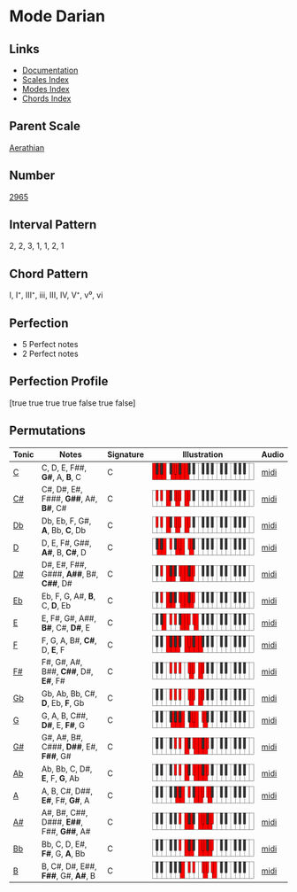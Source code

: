 # Mode Darian

## Links

- [Documentation](index.md)
- [Scales Index](Scales.md)
- [Modes Index](Modes.md)
- [Chords Index](Chords.md)

## Parent Scale

[Aerathian](ScaleAerathian.md)

## Number

[2965](https://ianring.com/musictheory/scales/2965)

## Interval Pattern

2, 2, 3, 1, 1, 2, 1

## Chord Pattern

I, I⁺, III⁺, iii, III, IV, V⁺, v⁰, vi

## Perfection

- 5 Perfect notes
- 2 Perfect notes

## Perfection Profile

[true true true true false true false]

## Permutations

| Tonic | Notes | Signature | Illustration | Audio |
|-------|-------|-----------|--------------|-------|
| [C](ModeCNaturalDarian.md) | C, D, E, F##, **G#**, A, **B**, C | C | ![CNaturalDarian](ModeCNaturalDarian.png) | [midi](https://github.com/edipermadi/music/blob/main/docs/ModeCNaturalDarian.mid?raw=true) |
| [C#](ModeCSharpDarian.md) | C#, D#, E#, F###, **G##**, A#, **B#**, C# | C | ![CSharpDarian](ModeCSharpDarian.png) | [midi](https://github.com/edipermadi/music/blob/main/docs/ModeCSharpDarian.mid?raw=true) |
| [Db](ModeDFlatDarian.md) | Db, Eb, F, G#, **A**, Bb, **C**, Db | C | ![DFlatDarian](ModeDFlatDarian.png) | [midi](https://github.com/edipermadi/music/blob/main/docs/ModeDFlatDarian.mid?raw=true) |
| [D](ModeDNaturalDarian.md) | D, E, F#, G##, **A#**, B, **C#**, D | C | ![DNaturalDarian](ModeDNaturalDarian.png) | [midi](https://github.com/edipermadi/music/blob/main/docs/ModeDNaturalDarian.mid?raw=true) |
| [D#](ModeDSharpDarian.md) | D#, E#, F##, G###, **A##**, B#, **C##**, D# | C | ![DSharpDarian](ModeDSharpDarian.png) | [midi](https://github.com/edipermadi/music/blob/main/docs/ModeDSharpDarian.mid?raw=true) |
| [Eb](ModeEFlatDarian.md) | Eb, F, G, A#, **B**, C, **D**, Eb | C | ![EFlatDarian](ModeEFlatDarian.png) | [midi](https://github.com/edipermadi/music/blob/main/docs/ModeEFlatDarian.mid?raw=true) |
| [E](ModeENaturalDarian.md) | E, F#, G#, A##, **B#**, C#, **D#**, E | C | ![ENaturalDarian](ModeENaturalDarian.png) | [midi](https://github.com/edipermadi/music/blob/main/docs/ModeENaturalDarian.mid?raw=true) |
| [F](ModeFNaturalDarian.md) | F, G, A, B#, **C#**, D, **E**, F | C | ![FNaturalDarian](ModeFNaturalDarian.png) | [midi](https://github.com/edipermadi/music/blob/main/docs/ModeFNaturalDarian.mid?raw=true) |
| [F#](ModeFSharpDarian.md) | F#, G#, A#, B##, **C##**, D#, **E#**, F# | C | ![FSharpDarian](ModeFSharpDarian.png) | [midi](https://github.com/edipermadi/music/blob/main/docs/ModeFSharpDarian.mid?raw=true) |
| [Gb](ModeGFlatDarian.md) | Gb, Ab, Bb, C#, **D**, Eb, **F**, Gb | C | ![GFlatDarian](ModeGFlatDarian.png) | [midi](https://github.com/edipermadi/music/blob/main/docs/ModeGFlatDarian.mid?raw=true) |
| [G](ModeGNaturalDarian.md) | G, A, B, C##, **D#**, E, **F#**, G | C | ![GNaturalDarian](ModeGNaturalDarian.png) | [midi](https://github.com/edipermadi/music/blob/main/docs/ModeGNaturalDarian.mid?raw=true) |
| [G#](ModeGSharpDarian.md) | G#, A#, B#, C###, **D##**, E#, **F##**, G# | C | ![GSharpDarian](ModeGSharpDarian.png) | [midi](https://github.com/edipermadi/music/blob/main/docs/ModeGSharpDarian.mid?raw=true) |
| [Ab](ModeAFlatDarian.md) | Ab, Bb, C, D#, **E**, F, **G**, Ab | C | ![AFlatDarian](ModeAFlatDarian.png) | [midi](https://github.com/edipermadi/music/blob/main/docs/ModeAFlatDarian.mid?raw=true) |
| [A](ModeANaturalDarian.md) | A, B, C#, D##, **E#**, F#, **G#**, A | C | ![ANaturalDarian](ModeANaturalDarian.png) | [midi](https://github.com/edipermadi/music/blob/main/docs/ModeANaturalDarian.mid?raw=true) |
| [A#](ModeASharpDarian.md) | A#, B#, C##, D###, **E##**, F##, **G##**, A# | C | ![ASharpDarian](ModeASharpDarian.png) | [midi](https://github.com/edipermadi/music/blob/main/docs/ModeASharpDarian.mid?raw=true) |
| [Bb](ModeBFlatDarian.md) | Bb, C, D, E#, **F#**, G, **A**, Bb | C | ![BFlatDarian](ModeBFlatDarian.png) | [midi](https://github.com/edipermadi/music/blob/main/docs/ModeBFlatDarian.mid?raw=true) |
| [B](ModeBNaturalDarian.md) | B, C#, D#, E##, **F##**, G#, **A#**, B | C | ![BNaturalDarian](ModeBNaturalDarian.png) | [midi](https://github.com/edipermadi/music/blob/main/docs/ModeBNaturalDarian.mid?raw=true) |
